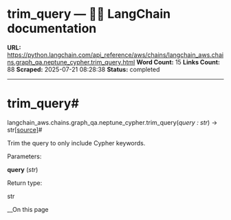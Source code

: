 # trim_query — 🦜🔗 LangChain  documentation

**URL:** https://python.langchain.com/api_reference/aws/chains/langchain_aws.chains.graph_qa.neptune_cypher.trim_query.html
**Word Count:** 15
**Links Count:** 88
**Scraped:** 2025-07-21 08:28:38
**Status:** completed

---

# trim\_query\#

langchain\_aws.chains.graph\_qa.neptune\_cypher.trim\_query\(_query : str_\) → str[\[source\]](https://python.langchain.com/api_reference/_modules/langchain_aws/chains/graph_qa/neptune_cypher.html#trim_query)\#     

Trim the query to only include Cypher keywords.

Parameters:     

**query** \(_str_\)

Return type:     

str

__On this page